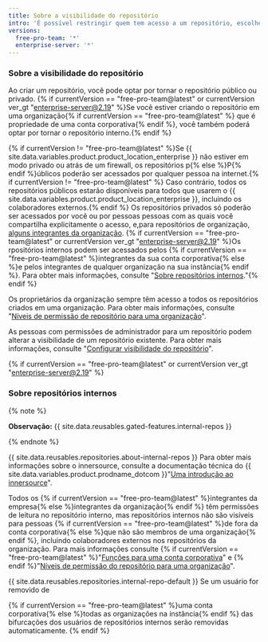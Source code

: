 ```yaml
---
title: Sobre a visibilidade do repositório
intro: 'É possível restringir quem tem acesso a um repositório, escolhendo a visibilidade de um repositório: {% if currentVersion == "free-pro-team@latest" or currentVersion ver_gt "enterprise-server@2.19" %} público, interno ou privado{% else %} público ou privado{% endif %}.'
versions:
  free-pro-team: '*'
  enterprise-server: '*'
---
```


### Sobre a visibilidade do repositório

Ao criar um repositório, você pode optar por tornar o repositório público ou privado. {% if currentVersion == "free-pro-team@latest" or currentVersion ver_gt "enterprise-server@2.19" %}Se você estiver criando o repositório em uma organização{% if currentVersion == "free-pro-team@latest" %} que é propriedade de uma conta corporativa{% endif %}, você também poderá optar por tornar o repositório interno.{% endif %}

{% if currentVersion != "free-pro-team@latest" %}Se {{ site.data.variables.product.product_location_enterprise }} não estiver em modo privado ou atrás de um firewall, os repositórios p{% else %}P{% endif %}úblicos poderão ser acessados por qualquer pessoa na internet.{% if currentVersion != "free-pro-team@latest" %} Caso contrário, todos os repositórios públicos estarão disponíveis para todos que usarem o {{ site.data.variables.product.product_location_enterprise }}, incluindo os colaboradores externos.{% endif %} Os repositórios privados só poderão ser acessados por você ou por pessoas pessoas com as quais você compartilha explicitamente o acesso, e,para repositórios de organização, [alguns integrantes da organização](/github/setting-up-and-managing-organizations-and-teams/repository-permission-levels-for-an-organization). {% if currentVersion == "free-pro-team@latest" or currentVersion ver_gt "enterprise-server@2.19" %}Os rpositórios internos podem ser acessados pelos {% if currentVersion == "free-pro-team@latest" %}integrantes da sua conta corporativa{% else %}e pelos integrantes de qualquer organização na sua instância{% endif %}. Para obter mais informações, consulte "[Sobre repositórios internos](#about-internal-repositories)."{% endif %}

Os proprietários da organização sempre têm acesso a todos os repositórios criados em uma organização. Para obter mais informações, consulte "[Níveis de permissão de repositório para uma organização](/github/setting-up-and-managing-organizations-and-teams/repository-permission-levels-for-an-organization)".

As pessoas com permissões de administrador para um repositório podem alterar a visibilidade de um repositório existente. Para obter mais informações, consulte "[Configurar visibilidade do repositório](/github/administering-a-repository/setting-repository-visibility)".

{% if currentVersion == "free-pro-team@latest" or currentVersion ver_gt "enterprise-server@2.19" %}
### Sobre repositórios internos

{% note %}

**Observação:** {{ site.data.reusables.gated-features.internal-repos }}

{% endnote %}

{{ site.data.reusables.repositories.about-internal-repos }} Para obter mais informações sobre o innersource, consulte a documentação técnica do {{ site.data.variables.product.prodname_dotcom }}"[Uma introdução ao innersource](https://resources.github.com/whitepapers/introduction-to-innersource/)".

Todos os {% if currentVersion == "free-pro-team@latest" %}integrantes da empresa{% else %}integrantes da organização{% endif %} têm permissões de leitura no repositório interno, mas repositórios internos não são visíveis para pessoas {% if currentVersion == "free-pro-team@latest" %}de fora da conta corporativa{% else %}que não são membros de uma organização{% endif %}, incluindo colaboradores externos nos repositórios da organização. Para mais informações consulte {% if currentVersion == "free-pro-team@latest" %}"[Funções para uma conta corporativa](/articles/roles-for-an-enterprise-account#enterprise-members)" e {% endif %}"[Níveis de permissão do repositório para uma organização](/articles/repository-permission-levels-for-an-organization)".

{{ site.data.reusables.repositories.internal-repo-default }}
Se um usuário for removido de

{% if currentVersion == "free-pro-team@latest" %}uma conta corporativa{% else %}todas as organizações na instância{% endif %} das bifurcações dos usuários de repositórios internos serão removidas automaticamente.
{% endif %}
